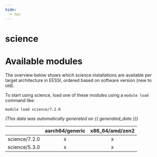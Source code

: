 ```yaml
---
hide:
  - toc
---
```


science
=======

# Available modules


The overview below shows which science installations are available per target architecture in EESSI, ordered based on software version (new to old).

To start using science, load one of these modules using a `module load` command like:

```shell
module load science/7.2.0
```

*(This data was automatically generated on {{ generated_date }})*  

| |aarch64/generic|x86_64/amd/zen2|
| :---: | :---: | :---: |
|science/7.2.0|x|x|
|science/5.3.0|x|x|
